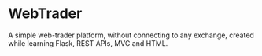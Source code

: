 # WebTrader
A simple web-trader platform, without connecting to any exchange, created while learning Flask, REST APIs, MVC and HTML.

